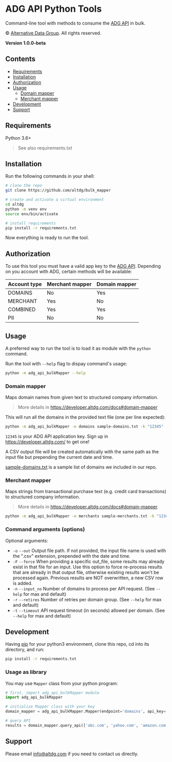 # ADG API Python Tools
Command-line tool with methods to consume the [ADG API](https://developer.altdg.com) in bulk.

© [Alternative Data Group](https://www.altdg.com/). All rights reserved.

**Version 1.0.0-beta**


## Contents

* [Requirements](#requirements)
* [Installation](#installation)
* [Authorization](#authorization)
* [Usage](#usage)
    * [Domain mapper](#domain-mapper)
    * [Merchant mapper](#merchant-mapper)
* [Development](#development)
* [Support](#support)


## Requirements

Python 3.6+
> See also requirements.txt


## Installation

Run the following commands in your shell:

```sh
# clone the repo
git clone https://github.com/altdg/bulk_mapper

# create and activate a virtual environment
cd altdg
python -m venv env
source env/bin/activate

# install requirements
pip install -r requirements.txt
```

Now everything is ready to run the tool.

## Authorization

To use this tool you must have a valid app key to the [ADG API](https://developer.altdg.com).
Depending on you account with ADG, certain methods will be available:

Account type | Merchant mapper | Domain mapper
------------ | ------------- | -------------
DOMAINS | No | Yes
MERCHANT | Yes | No
COMBINED | Yes | Yes
PII | No | No


## Usage

A preferred way to run the tool is to load it as module with the `python` command.

Run the tool with `--help` flag to dispay command's usage:

```sh
python -m adg_api_bulkMapper --help
```

### Domain mapper

Maps domain names from given text to structured company information.
> More details in https://developer.altdg.com/docs#domain-mapper

This will run all the domains in the provided text file (one per line expected):

```sh
python -m adg_api_bulkMapper -e domains sample-domains.txt -k "12345"
```

`12345` is your ADG API application key. Sign up in https://developer.altdg.com/ to get one!

A CSV output file will be created automatically with the same path as the input file but prepending the current date and time.

[sample-domains.txt](sample-domains.txt) is a sample list of domains we included in our repo.

### Merchant mapper

Maps strings from transactional purchase text (e.g. credit card transactions) to structured company information.
> More details in https://developer.altdg.com/docs#domain-mapper

```sh
python -m adg_api_bulkMapper -e merchants sample-merchants.txt -k "12345"
```

### Command arguments (options)

Optional arguments:

* `-o` `--out` Output file path. If not provided, the input file name is used with the ".csv" extension, prepended with the date and time.
* `-F` `--force` When providing a specific out_file, some results may already exist in that file for an input.
                 Use this option to force re-process results that are already in that output file, otherwise existing
                 results won't be processed again. Previous results are NOT overwritten, a new CSV row is added.
* `-n` `--input_no` Number of domains to process per API request. (See `--help` for max and default)
* `-r` `--retires` Number of retries per domain group. (See `--help` for max and default)
* `-t` `--timeout` API request timeout (in seconds) allowed per domain. (See `--help` for max and default)


## Development

Having [pip](https://pip.pypa.io/en/stable/installing/) for your python3 environment, clone this repo, cd into its directory, and run:

```sh
pip install -r requirements.txt
```

### Usage as library

You may use `Mapper` class from your python program:

```python
# first, import adg_api_bulkMapper module
import adg_api_bulkMapper

# initialize Mapper class with your key
domain_mapper = adg_api_bulkMapper.Mapper(endpoint='domains', api_key='12345')

# query API
results = domain_mapper.query_api(['abc.com', 'yahoo.com', 'amazon.com'])
```


## Support

Please email info@altdg.com if you need to contact us directly.
